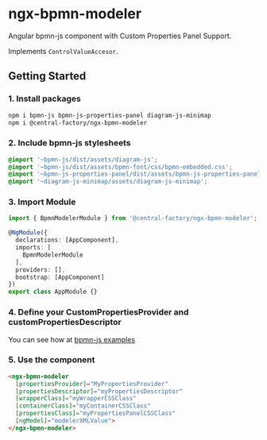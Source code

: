 
# ngx-bpmn-modeler

Angular bpmn-js component with Custom Properties Panel Support.

Implements `ControlValueAccesor`.


## Getting Started

### 1. Install packages
```sh
npm i bpmn-js bpmn-js-properties-panel diagram-js-minimap
npm i @central-factory/ngx-bpmn-modeler
```

### 2. Include bpmn-js stylesheets

```scss
@import '~bpmn-js/dist/assets/diagram-js';
@import '~bpmn-js/dist/assets/bpmn-font/css/bpmn-embedded.css';
@import '~bpmn-js-properties-panel/dist/assets/bpmn-js-properties-panel.css';
@import '~diagram-js-minimap/assets/diagram-js-minimap';
```

### 3. Import Module
```typescript
import { BpmnModelerModule } from '@central-factory/ngx-bpmn-modeler';

@NgModule({
  declarations: [AppComponent],
  imports: [
    BpmnModelerModule
  ],
  providers: [],
  bootstrap: [AppComponent]
})
export class AppModule {}
```

### 4. Define your CustomPropertiesProvider and customPropertiesDescriptor 

You can see how at [bpmn-js examples](https://github.com/bpmn-io/bpmn-js-examples/tree/master/properties-panel-extension)

### 5. Use the component
```html
<ngx-bpmn-modeler
  [propertiesProvider]="MyPropertiesProvider"
  [propertiesDescriptor]="myPropertiesDescriptor"
  [wrapperClass]="myWrapperCSSClass"
  [containerClass]="myContainerCSSClass"
  [propertiesClass]="myPropertiesPanelCSSClass"
  [ngModel]="modelerXMLValue">
</ngx-bpmn-modeler>
```

